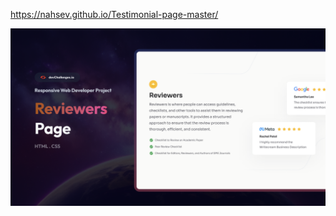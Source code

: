 https://nahsev.github.io/Testimonial-page-master/


![Thumbnail for the Testimonial Page coding challenge](./thumbnail.jpg)
